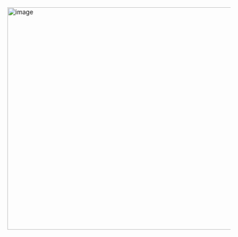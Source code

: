 


<img width="803" height="503" alt="image" src="https://github.com/user-attachments/assets/4d0dc844-9594-413a-950e-f6c85254627d" />
